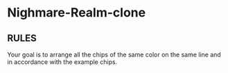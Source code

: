 # Nighmare-Realm-clone
RULES
-----------------------------------
Your goal is to arrange all the chips of the same color on the same line and in accordance with the example chips.
